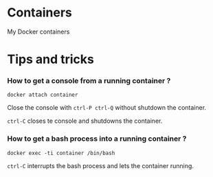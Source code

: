 # Containers
My Docker containers

# Tips and tricks

### How to get a console from a running container ?
`docker attach container`

Close the console with `ctrl-P ctrl-Q` without shutdown the container.

`ctrl-C` closes te console and shutdowns the container.

### How to get a bash process into a running container ?
`docker exec -ti container /bin/bash`

`ctrl-C` interrupts the bash process and lets the container running.
